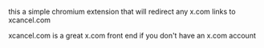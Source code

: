 this a simple chromium extension that will redirect any x.com links to xcancel.com

xcancel.com is a great x.com front end if you don't have an x.com account
